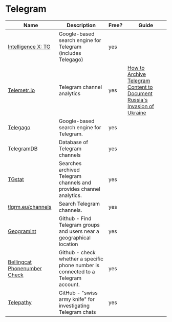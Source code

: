# Telegram

| Name                                                                                        | Description                                                                        | Free? | Guide                                                                                                                                                                                                        |
| ------------------------------------------------------------------------------------------- | ---------------------------------------------------------------------------------- | ----- | ------------------------------------------------------------------------------------------------------------------------------------------------------------------------------------------------------------ |
| [Intelligence X: TG](https://intelx.io/tools?tab=telegram)                                  | Google-based search engine for Telegram (includes Telegago)                        | yes   |                                                                                                                                                                                                              |
| [Telemetr.io](http://telemetr.io/)                                                          | Telegram channel analytics                                                         | yes   | [How to Archive Telegram Content to Document Russia's Invasion of Ukraine](https://www.bellingcat.com/resources/how-tos/2022/03/08/how-to-archive-telegram-content-to-document-russias-invasion-of-ukraine/) |
| [Telegago](http://bit.ly/telegago)                                                          | Google-based search engine for Telegram.                                           | yes   |                                                                                                                                                                                                              |
| [TelegramDB](http://telegramdb.org/)                                                        | Database of Telegram channels                                                      | yes   |                                                                                                                                                                                                              |
| [TGstat](http://tgstat.com/)                                                                | Searches archived Telegram channels and provides channel analytics.                | yes   |                                                                                                                                                                                                              |
| [tlgrm.eu/channels](http://tlgrm.eu/channels)                                               | Search Telegram channels.                                                          | yes   |                                                                                                                                                                                                              |
| [Geogramint](https://github.com/Alb-310/Geogramint)                                         | Github - Find Telegram groups and users near a geographical location               | yes   |                                                                                                                                                                                                              |
| [Bellingcat Phonenumber Check](https://github.com/bellingcat/telegram-phone-number-checker) | Github - check whether a specific phone number is connected to a Telegram account. | yes   |                                                                                                                                                                                                              |
| [Telepathy](https://github.com/jordanwildon/Telepathy)                                      | GitHub - "swiss army knife" for investigating Telegram chats                       | yes   |                                                                                                                                                                                                              |
